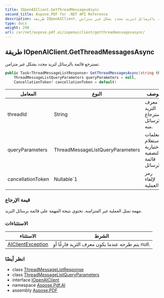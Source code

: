 ```yaml
---
title: IOpenAIClient.GetThreadMessagesAsync
second_title: Aspose.PDF for .NET API Reference
description: طريقة IOpenAIClient. تسترجع قائمة بالرسائل لثريد محدد بشكل غير متزامن
type: docs
weight: 290
url: /ar/net/aspose.pdf.ai/iopenaiclient/getthreadmessagesasync/
---
```

## طريقة IOpenAIClient.GetThreadMessagesAsync

تسترجع قائمة بالرسائل لثريد محدد بشكل غير متزامن.

```csharp
public Task<ThreadMessageListResponse> GetThreadMessagesAsync(string threadId, 
    ThreadMessageListQueryParameters queryParameters = null, 
    CancellationToken? cancellationToken = default)
```

| المعامل | النوع | الوصف |
| --- | --- | --- |
| threadId | String | معرف الثريد لاسترجاع الرسائل منه. |
| queryParameters | ThreadMessageListQueryParameters | معلمات استعلام اختيارية لتصفية قائمة الرسائل. |
| cancellationToken | Nullable`1 | رمز لإلغاء العملية. |

### قيمة الإرجاع

مهمة تمثل العملية غير المتزامنة. تحتوي نتيجة المهمة على قائمة برسائل الثريد.

### الاستثناءات

| الاستثناء | الشرط |
| --- | --- |
| [AIClientException](../../aiclientexception/) | يتم طرحه عندما يكون معرف الثريد فارغًا أو null. |

### انظر أيضًا

* class [ThreadMessageListResponse](../../threadmessagelistresponse/)
* class [ThreadMessageListQueryParameters](../../threadmessagelistqueryparameters/)
* interface [IOpenAIClient](../)
* namespace [Aspose.Pdf.AI](../../../aspose.pdf.ai/)
* assembly [Aspose.PDF](../../../)